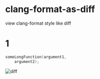 # clang-format-as-diff
view clang-format style like diff


# 1
```c
someLongFunction(argument1,
    argument2);
```
![diff](https://user-images.githubusercontent.com/34358145/172957830-7a5bc724-0516-4316-99e1-ff2ed5b6c5d5.png)
